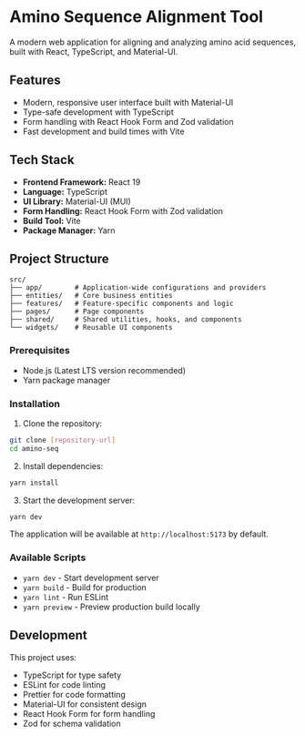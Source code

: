 # Amino Sequence Alignment Tool

A modern web application for aligning and analyzing amino acid sequences, built with React, TypeScript, and Material-UI.

## Features

- Modern, responsive user interface built with Material-UI
- Type-safe development with TypeScript
- Form handling with React Hook Form and Zod validation
- Fast development and build times with Vite

## Tech Stack

- **Frontend Framework:** React 19
- **Language:** TypeScript
- **UI Library:** Material-UI (MUI)
- **Form Handling:** React Hook Form with Zod validation
- **Build Tool:** Vite
- **Package Manager:** Yarn

## Project Structure

```
src/
├── app/        # Application-wide configurations and providers
├── entities/   # Core business entities
├── features/   # Feature-specific components and logic
├── pages/      # Page components
├── shared/     # Shared utilities, hooks, and components
└── widgets/    # Reusable UI components
```

### Prerequisites

- Node.js (Latest LTS version recommended)
- Yarn package manager

### Installation

1. Clone the repository:
```bash
git clone [repository-url]
cd amino-seq
```

2. Install dependencies:
```bash
yarn install
```

3. Start the development server:
```bash
yarn dev
```

The application will be available at `http://localhost:5173` by default.

### Available Scripts

- `yarn dev` - Start development server
- `yarn build` - Build for production
- `yarn lint` - Run ESLint
- `yarn preview` - Preview production build locally

## Development

This project uses:
- TypeScript for type safety
- ESLint for code linting
- Prettier for code formatting
- Material-UI for consistent design
- React Hook Form for form handling
- Zod for schema validation
